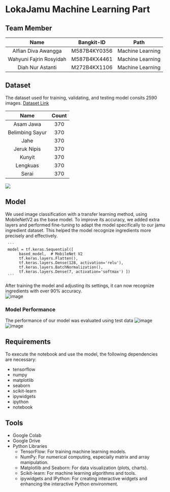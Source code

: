 # LokaJamu Machine Learning Part

## Team Member

|          Name         | Bangkit-ID |       Path       |
|:---------------------:|:----------:|:----------------:|
|  Alfian Diva Awangga  |  M587B4KY0356  | Machine Learning |
|  Wahyuni Fajrin Rosyidah  |  M587B4KX4461  | Machine Learning |
|   Diah Nur Astanti    |  M272B4KX1106  |  Machine Learning |

## Dataset
The dataset used for training, validating, and testing model consits 2590 images.
[Dataset Link](https://drive.google.com/drive/folders/1hnSqTgtMHFG2HYy9ayQctXj6X6dkaD4y?usp=drive_link)

|          Name         | Count | 
|:---------------------:|:----------:|
|  Asam Jawa  |  370  | 
|  Belimbing Sayur  |  370  | 
|   Jahe  |  370  | 
|  Jeruk Nipis  |  370  | 
|  Kunyit  |  370  | 
|   Lengkuas  |  370  | 
|   Serai  |  370  |

<img src="https://github.com/user-attachments/assets/f74715da-0ffb-448a-9a70-85a7aa6685b4"  width="auto" height="auto">

## Model
We used image classification with a transfer learning method, using MobileNetV2 as the base model. To improve its accuracy, we added extra layers and performed fine-tuning to adapt the model specifically to our jamu ingredient dataset. This helped the model recognize ingredients more precisely and effectively.

     ```
     model = tf.keras.Sequential([
          based_model,  # MobileNet V2
          tf.keras.layers.Flatten(),
          tf.keras.layers.Dense(128, activation='relu'),
          tf.keras.layers.BatchNormalization(),
          tf.keras.layers.Dense(7, activation='softmax') ])
     ```

After training the model and adjusting its settings, it can now recognize ingredients with over 90% accuracy.<br /> 
![image](https://github.com/user-attachments/assets/986d579d-f951-4d14-9b7e-db94fb6d1389)

### Model Performance
The performance of our model was evaluated using test data
![image](https://github.com/user-attachments/assets/8b5ff7a9-2b2b-4c4d-ab03-c131b629f7f0)
![image](https://github.com/user-attachments/assets/ad48c4f4-e59b-4512-ba38-56ec37185b1d)


## Requirements
To execute the notebook and use the model, the following dependencies are necessary:
- tensorflow
- numpy
- matplotlib
- seaborn
- scikit-learn
- ipywidgets
- ipython
- notebook

## Tools
- Google Colab
- Google Drive
- Python Libraries
  - TensorFlow: For training machine learning models.
  - NumPy: For numerical computing, especially matrix and array manipulation.
  - Matplotlib and Seaborn: For data visualization (plots, charts).
  - Scikit-learn: For machine learning algorithms and tools.
  - ipywidgets and IPython: For creating interactive widgets and enhancing the interactive Python environment.

